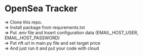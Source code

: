 # OpenSea Tracker

=> Clone this repo. <br/>
=> Install package from requrements.txt <br/>
=> Put .env file and Insert configuration data (EMAIL_HOST_USER, EMAIL_HOST_PASSWORD) <br/>
=> Put nft url in main.py file and set target price <br/>
=> And just run it and put your code with cloud <br/>
